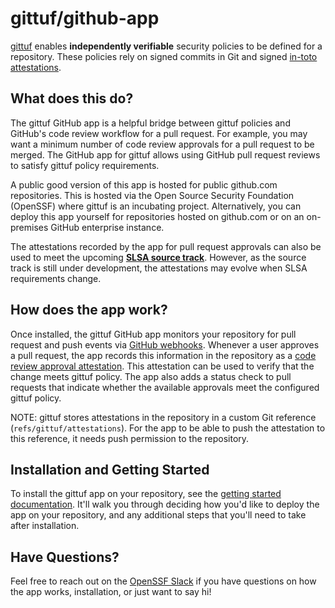 # gittuf/github-app

[gittuf](https://gittuf.dev) enables **independently verifiable** security
policies to be defined for a repository. These policies rely on signed commits
in Git and signed [in-toto
attestations](https://github.com/in-toto/attestation).

## What does this do?

The gittuf GitHub app is a helpful bridge between gittuf policies and GitHub's
code review workflow for a pull request. For example, you may want a minimum
number of code review approvals for a pull request to be merged. The GitHub app
for gittuf allows using GitHub pull request reviews to satisfy gittuf policy
requirements.

A public good version of this app is hosted for public github.com repositories.
This is hosted via the Open Source Security Foundation (OpenSSF) where gittuf is
an incubating project. Alternatively, you can deploy this app yourself for
repositories hosted on github.com or on an on-premises GitHub enterprise
instance.

The attestations recorded by the app for pull request approvals can also be used
to meet the upcoming **[SLSA source
track](https://slsa.dev/spec/draft/source-requirements)**. However, as the
source track is still under development, the attestations may evolve when SLSA
requirements change.

## How does the app work?

Once installed, the gittuf GitHub app monitors your repository for pull request
and push events via [GitHub
webhooks](https://docs.github.com/en/webhooks/about-webhooks). Whenever a user
approves a pull request, the app records this information in the repository as a
[code review approval
attestation](https://github.com/gittuf/gittuf/blob/main/docs/gaps/6/README.md).
This attestation can be used to verify that the change meets gittuf policy. The
app also adds a status check to pull requests that indicate whether the
available approvals meet the configured gittuf policy.

NOTE: gittuf stores attestations in the repository in a custom Git reference
(`refs/gittuf/attestations`). For the app to be able to push the attestation to
this reference, it needs push permission to the repository.

## Installation and Getting Started

To install the gittuf app on your repository, see the [getting started
documentation](/docs/getting-started.md). It'll walk you through deciding how
you'd like to deploy the app on your repository, and any additional steps that
you'll need to take after installation.

## Have Questions?

Feel free to reach out on the [OpenSSF Slack](https://slack.openssf.org/) if you
have questions on how the app works, installation, or just want to say hi!
